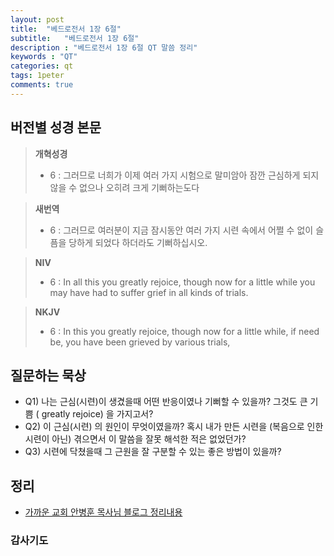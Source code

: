 ```yaml
---
layout: post
title:  "베드로전서 1장 6절"
subtitle:   "베드로전서 1장 6절"
description : "베드로전서 1장 6절 QT 말씀 정리"
keywords : "QT"
categories: qt
tags: 1peter
comments: true
---
```


## 버전별 성경 본문

> **개혁성경**
>* 6 : 그러므로 너희가 이제 여러 가지 시험으로 말미암아 잠깐 근심하게 되지 않을 수 없으나 오히려 크게 기뻐하는도다

> **새번역**
>* 6 : 그러므로 여러분이 지금 잠시동안 여러 가지 시련 속에서 어쩔 수 없이 슬픔을 당하게 되었다 하더라도 기뻐하십시오.

> **NIV**
>* 6 : In all this you greatly rejoice, though now for a little while you may have had to suffer grief in all kinds of trials. 

> **NKJV**
>* 6 : In this you greatly rejoice, though now for a little while, if need be, you have been grieved by various trials,

## 질문하는 묵상

* Q1) 나는 근심(시련)이 생겼을때 어떤 반응이였나 기뻐할 수 있을까? 그것도 큰 기쁨 ( greatly rejoice) 을 가지고서?
* Q2) 이 근심(시련) 의 원인이 무엇이였을까? 혹시 내가 만든 시련을 (복음으로 인한 시련이 아닌)  겪으면서 이 말씀을 잘못 해석한 적은 없었던가?
* Q3) 시련에 닥쳤을때 그 근원을 잘 구분할 수 있는 좋은 방법이 있을까?

## 정리
* [가까운 교회 안병훈 목사님 블로그 정리내용]()

### 감사기도
